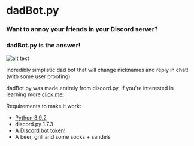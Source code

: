 # dadBot.py
### Want to annoy your friends in your Discord server?

### dadBot.py is the answer!

![alt text](https://scontent.flba3-1.fna.fbcdn.net/v/t1.6435-9/33675189_1533165523651488_4254785733757239296_n.jpg?_nc_cat=105&ccb=1-7&_nc_sid=09cbfe&_nc_ohc=fSgJNqaQ0TgAX-CjDiI&_nc_ht=scontent.flba3-1.fna&oh=00_AT_NnboMBKoQ6qVrk_U1Vvn-yTCdMzsDqOzZukzFgQsBqQ&oe=6347B566)

Incredibly simplistic dad bot that will change nicknames and reply in chat! (with some user proofing)

dadBot.py was made entirely from discord.py, if you're interested in learning more [click me!](https://discordpy.readthedocs.io/en/stable/ "Link to discord.py docs")

Requirements to make it work:
* [Python 3.9.2](https://www.python.org/downloads/release/python-392/ "Link to python 3.9.2")
* discord.py 1.7.3
* [A Discord bot token!](https://discord.com/developers/docs/intro "Link to discord dev portal")
* A beer, grill and some socks + sandels
